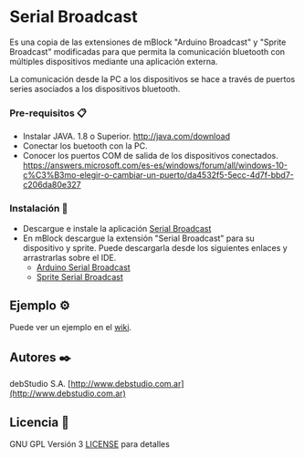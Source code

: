# Serial Broadcast

Es una copia de las extensiones de mBlock "Arduino Broadcast" y "Sprite Broadcast" modificadas para que permita la comunicación bluetooth con múltiples dispositivos mediante una aplicación externa.

La comunicación desde la PC a los dispositivos se hace a través de puertos series asociados a los dispositivos bluetooth.

### Pre-requisitos 📋

- Instalar JAVA. 1.8 o Superior. http://java.com/download
- Conectar los buetooth con la PC.
- Conocer los puertos COM de salida de los dispositivos conectados. https://answers.microsoft.com/es-es/windows/forum/all/windows-10-c%C3%B3mo-elegir-o-cambiar-un-puerto/da4532f5-5ecc-4d7f-bbd7-c206da80e327

### Instalación 🔧

- Descargue e instale la aplicación [Serial Broadcast](https://github.com/debstudio/SerialBroadcast/raw/master/aplicaci%C3%B3n/SerialBroadcastInstall.zip)
- En mBlock descargue la extensión "Serial Broadcast" para su dispositivo y sprite. Puede descargarla desde los siguientes enlaces y arrastrarlas sobre el IDE.
  - [Arduino Serial Broadcast](https://github.com/debstudio/SerialBroadcast/blob/master/extensiones/arduino_serial_broadcast.mext?raw=true)
  - [Sprite Serial Broadcast](https://github.com/debstudio/SerialBroadcast/blob/master/extensiones/sprite_serial_broadcast.mext?raw=true)


## Ejemplo ⚙️

Puede ver un ejemplo en el [wiki](https://github.com/debstudio/SerialBroadcast/wiki).

## Autores ✒️

debStudio S.A. [http://www.debstudio.com.ar](http://www.debstudio.com.ar)

## Licencia 📄

GNU GPL Versión 3 [LICENSE](LICENSE) para detalles

